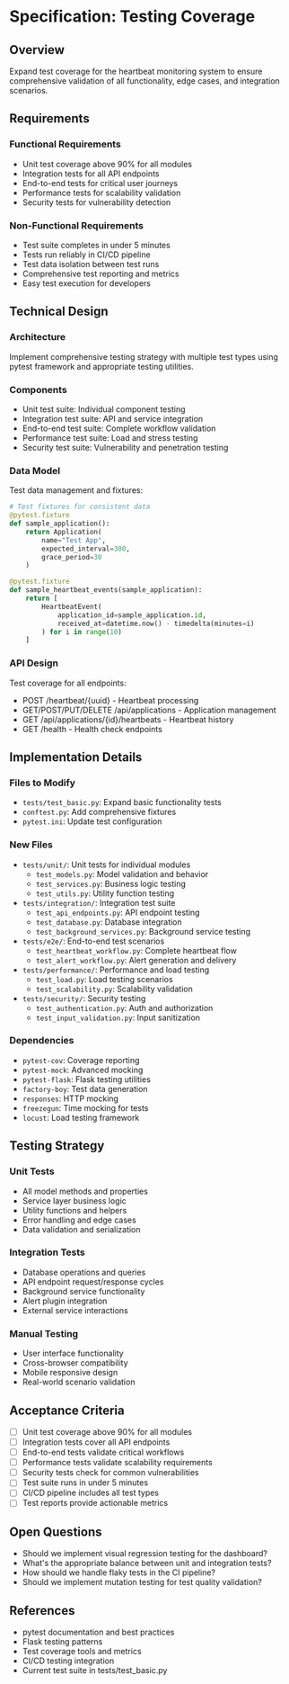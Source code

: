 # Specification: Testing Coverage

## Overview
Expand test coverage for the heartbeat monitoring system to ensure comprehensive validation of all functionality, edge cases, and integration scenarios.

## Requirements
### Functional Requirements
- Unit test coverage above 90% for all modules
- Integration tests for all API endpoints
- End-to-end tests for critical user journeys
- Performance tests for scalability validation
- Security tests for vulnerability detection

### Non-Functional Requirements
- Test suite completes in under 5 minutes
- Tests run reliably in CI/CD pipeline
- Test data isolation between test runs
- Comprehensive test reporting and metrics
- Easy test execution for developers

## Technical Design
### Architecture
Implement comprehensive testing strategy with multiple test types using pytest framework and appropriate testing utilities.

### Components
- Unit test suite: Individual component testing
- Integration test suite: API and service integration
- End-to-end test suite: Complete workflow validation
- Performance test suite: Load and stress testing
- Security test suite: Vulnerability and penetration testing

### Data Model
Test data management and fixtures:
```python
# Test fixtures for consistent data
@pytest.fixture
def sample_application():
    return Application(
        name="Test App",
        expected_interval=300,
        grace_period=30
    )

@pytest.fixture
def sample_heartbeat_events(sample_application):
    return [
        HeartbeatEvent(
            application_id=sample_application.id,
            received_at=datetime.now() - timedelta(minutes=i)
        ) for i in range(10)
    ]
```

### API Design
Test coverage for all endpoints:
- POST /heartbeat/{uuid} - Heartbeat processing
- GET/POST/PUT/DELETE /api/applications - Application management
- GET /api/applications/{id}/heartbeats - Heartbeat history
- GET /health - Health check endpoints

## Implementation Details
### Files to Modify
- `tests/test_basic.py`: Expand basic functionality tests
- `conftest.py`: Add comprehensive fixtures
- `pytest.ini`: Update test configuration

### New Files
- `tests/unit/`: Unit tests for individual modules
  - `test_models.py`: Model validation and behavior
  - `test_services.py`: Business logic testing
  - `test_utils.py`: Utility function testing
- `tests/integration/`: Integration test suite
  - `test_api_endpoints.py`: API endpoint testing
  - `test_database.py`: Database integration
  - `test_background_services.py`: Background service testing
- `tests/e2e/`: End-to-end test scenarios
  - `test_heartbeat_workflow.py`: Complete heartbeat flow
  - `test_alert_workflow.py`: Alert generation and delivery
- `tests/performance/`: Performance and load testing
  - `test_load.py`: Load testing scenarios
  - `test_scalability.py`: Scalability validation
- `tests/security/`: Security testing
  - `test_authentication.py`: Auth and authorization
  - `test_input_validation.py`: Input sanitization

### Dependencies
- `pytest-cov`: Coverage reporting
- `pytest-mock`: Advanced mocking
- `pytest-flask`: Flask testing utilities
- `factory-boy`: Test data generation
- `responses`: HTTP mocking
- `freezegun`: Time mocking for tests
- `locust`: Load testing framework

## Testing Strategy
### Unit Tests
- All model methods and properties
- Service layer business logic
- Utility functions and helpers
- Error handling and edge cases
- Data validation and serialization

### Integration Tests
- Database operations and queries
- API endpoint request/response cycles
- Background service functionality
- Alert plugin integration
- External service interactions

### Manual Testing
- User interface functionality
- Cross-browser compatibility
- Mobile responsive design
- Real-world scenario validation

## Acceptance Criteria
- [ ] Unit test coverage above 90% for all modules
- [ ] Integration tests cover all API endpoints
- [ ] End-to-end tests validate critical workflows
- [ ] Performance tests validate scalability requirements
- [ ] Security tests check for common vulnerabilities
- [ ] Test suite runs in under 5 minutes
- [ ] CI/CD pipeline includes all test types
- [ ] Test reports provide actionable metrics

## Open Questions
- Should we implement visual regression testing for the dashboard?
- What's the appropriate balance between unit and integration tests?
- How should we handle flaky tests in the CI pipeline?
- Should we implement mutation testing for test quality validation?

## References
- pytest documentation and best practices
- Flask testing patterns
- Test coverage tools and metrics
- CI/CD testing integration
- Current test suite in tests/test_basic.py